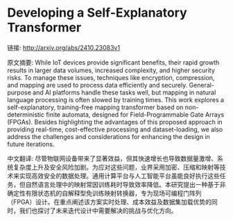 # Developing a Self-Explanatory Transformer

链接: http://arxiv.org/abs/2410.23083v1

原文摘要:
While IoT devices provide significant benefits, their rapid growth results in
larger data volumes, increased complexity, and higher security risks. To manage
these issues, techniques like encryption, compression, and mapping are used to
process data efficiently and securely. General-purpose and AI platforms handle
these tasks well, but mapping in natural language processing is often slowed by
training times. This work explores a self-explanatory, training-free mapping
transformer based on non-deterministic finite automata, designed for
Field-Programmable Gate Arrays (FPGAs). Besides highlighting the advantages of
this proposed approach in providing real-time, cost-effective processing and
dataset-loading, we also address the challenges and considerations for
enhancing the design in future iterations.

中文翻译:
尽管物联网设备带来了显著效益，但其快速增长也导致数据量激增、系统复杂度上升及安全风险加剧。为应对这些问题，业界采用加密、压缩和映射等技术来实现高效安全的数据处理。通用计算平台与人工智能平台虽能良好执行这些任务，但自然语言处理中的映射常因训练耗时导致效率降低。本研究提出一种基于非确定性有限状态机的自解释型免训练映射转换器，专为现场可编程门阵列（FPGA）设计。在重点阐述该方案实时处理、成本效益及数据集加载优势的同时，我们也探讨了未来迭代设计中需要解决的挑战与优化方向。
